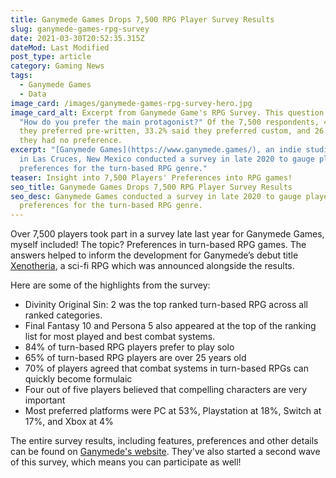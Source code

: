 ```yaml
---
title: Ganymede Games Drops 7,500 RPG Player Survey Results
slug: ganymede-games-rpg-survey
date: 2021-03-30T20:52:35.315Z
dateMod: Last Modified
post_type: article
category: Gaming News
tags:
  - Ganymede Games
  - Data
image_card: /images/ganymede-games-rpg-survey-hero.jpg
image_card_alt: Excerpt from Ganymede Game's RPG Survey. This question asks,
  "How do you prefer the main protagonist?" Of the 7,500 respondents, 40.7% said
  they preferred pre-written, 33.2% said they preferred custom, and 26.1% said
  they had no preference.
excerpt: "[Ganymede Games](https://www.ganymede.games/), an indie studio based
  in Las Cruces, New Mexico conducted a survey in late 2020 to gauge player’s
  preferences for the turn-based RPG genre."
teaser: Insight into 7,500 Players' Preferences into RPG games!
seo_title: Ganymede Games Drops 7,500 RPG Player Survey Results
seo_desc: Ganymede Games conducted a survey in late 2020 to gauge player’s
  preferences for the turn-based RPG genre.
---
```

Over 7,500 players took part in a survey late last year for Ganymede Games, myself included! The topic? Preferences in turn-based RPG games. The answers helped to inform the development for Ganymede’s debut title [Xenotheria](https://www.xenotheria.com/), a sci-fi RPG which was announced alongside the results.


Here are some of the highlights from the survey:

* Divinity Original Sin: 2 was the top ranked turn-based RPG across all ranked categories.
* Final Fantasy 10 and Persona 5 also appeared at the top of the ranking list for most played and best combat systems.
* 84% of turn-based RPG players prefer to play solo
* 65% of turn-based RPG players are over 25 years old
* 70% of players agreed that combat systems in turn-based RPGs can quickly become formulaic
* Four out of five players believed that compelling characters are very important
* Most preferred platforms were PC at 53%, Playstation at 18%, Switch at 17%, and Xbox at 4%

The entire survey results, including features, preferences and other details can be found on [Ganymede's website](https://www.ganymede.games/). They've also started a second wave of this survey, which means you can participate as well!
